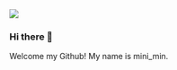 <img src="https://capsule-render.vercel.app/api?type=Waving&customColorList=2,0,3&height=200&section=header&text=Mini_min&animation=fadeIn&fontSize=50&fontColor=FF6666" />

### Hi there 💖
Welcome my Github! My name is mini_min.


<!--
**jm-Back/jm-back** is a ✨ _special_ ✨ repository because its `README.md` (this file) appears on your GitHub profile.

Here are some ideas to get you started:

- 🔭 I’m currently working on ...
- 🌱 I’m currently learning ...
- 👯 I’m looking to collaborate on ...
- 🤔 I’m looking for help with ...
- 💬 Ask me about ...
- 📫 How to reach me: ...
- 😄 Pronouns: ...
- ⚡ Fun fact: ...
-->

